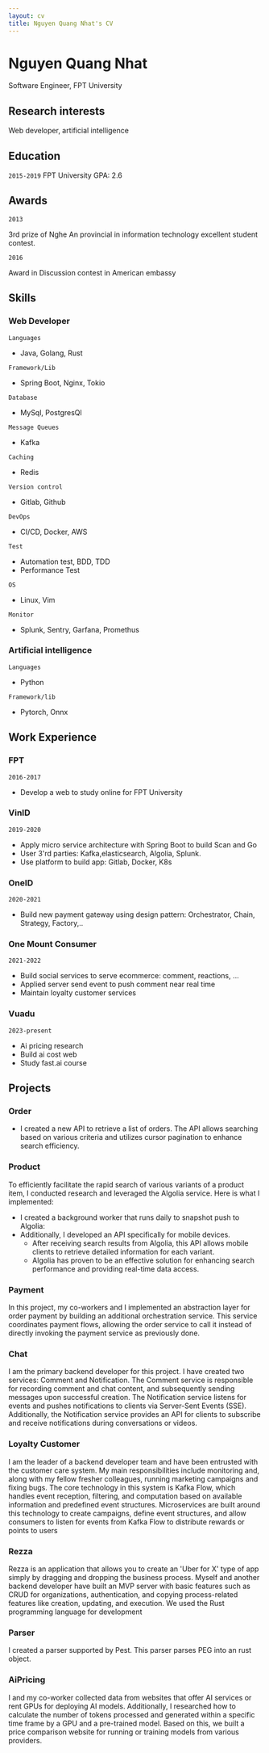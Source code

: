 ```yaml
---
layout: cv
title: Nguyen Quang Nhat's CV
---
```


# Nguyen Quang Nhat

Software Engineer, FPT University

## Research interests

Web developer, artificial intelligence

## Education

`2015-2019`
FPT University
GPA: 2.6

## Awards

`2013`

3rd prize of Nghe An provincial in information technology excellent student contest.

`2016`

Award in Discussion contest in American embassy

## Skills

### Web Developer

`Languages`

- Java, Golang, Rust

`Framework/Lib`

- Spring Boot, Nginx, Tokio

`Database`

- MySql, PostgresQl

`Message Queues`

- Kafka

`Caching`

- Redis

`Version control`

- Gitlab, Github

`DevOps`

- CI/CD, Docker, AWS

`Test`

- Automation test, BDD, TDD
- Performance Test

`OS`

- Linux, Vim

`Monitor`

- Splunk, Sentry, Garfana, Promethus

### Artificial intelligence

`Languages`

- Python

`Framework/lib`

- Pytorch, Onnx

## Work Experience

### FPT

`2016-2017`

- Develop a web to study online for FPT University

### VinID

`2019-2020`

- Apply micro service architecture with Spring Boot to build Scan and Go
- User 3'rd parties: Kafka,elasticsearch, Algolia, Splunk.
- Use platform to build app: Gitlab, Docker, K8s

### OneID

`2020-2021`

- Build new payment gateway using design pattern: Orchestrator, Chain, Strategy, Factory,..

### One Mount Consumer

`2021-2022`

- Build social services to serve ecommerce: comment, reactions, ...
- Applied server send event to push comment near real time
- Maintain loyalty customer services

### Vuadu

`2023-present`

- Ai pricing research
- Build ai cost web
- Study fast.ai course

## Projects

### Order

- I created a new API to retrieve a list of orders. The API allows searching based on various criteria and utilizes cursor pagination to enhance search efficiency.

### Product

To efficiently facilitate the rapid search of various variants of a product item, I conducted research and leveraged the Algolia service. Here is what I implemented:

- I created a background worker that runs daily to snapshot push to Algolia:
- Additionally, I developed an API specifically for mobile devices.
  - After receiving search results from Algolia, this API allows mobile clients to retrieve detailed information for each variant.
  - Algolia has proven to be an effective solution for enhancing search performance and providing real-time data access.

### Payment

In this project, my co-workers and I implemented an abstraction layer for order payment by building an additional orchestration service. This service coordinates payment flows, allowing the order service to call it instead of directly invoking the payment service as previously done.

### Chat

I am the primary backend developer for this project. I have created two services: Comment and Notification. The Comment service is responsible for recording comment and chat content, and subsequently sending messages upon successful creation. The Notification service listens for events and pushes notifications to clients via Server-Sent Events (SSE). Additionally, the Notification service provides an API for clients to subscribe and receive notifications during conversations or videos.

### Loyalty Customer

I am the leader of a backend developer team and have been entrusted with the customer care system. My main responsibilities include monitoring and, along with my fellow fresher colleagues, running marketing campaigns and fixing bugs. The core technology in this system is Kafka Flow, which handles event reception, filtering, and computation based on available information and predefined event structures. Microservices are built around this technology to create campaigns, define event structures, and allow consumers to listen for events from Kafka Flow to distribute rewards or points to users

### Rezza

Rezza is an application that allows you to create an 'Uber for X' type of app simply by dragging and dropping the business process. Myself and another backend developer have built an MVP server with basic features such as CRUD for organizations, authentication, and copying process-related features like creation, updating, and execution. We used the Rust programming language for development

### Parser

I created a parser supported by Pest. This parser parses PEG into an rust object.

### AiPricing

I and my co-worker collected data from websites that offer AI services or rent GPUs for deploying AI models. Additionally, I researched how to calculate the number of tokens processed and generated within a specific time frame by a GPU and a pre-trained model. Based on this, we built a price comparison website for running or training models from various providers.

<!-- ### Footer

Last updated: May 2013 -->
